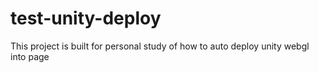 # test-unity-deploy

This project is built for personal study of how to auto deploy unity webgl into page
